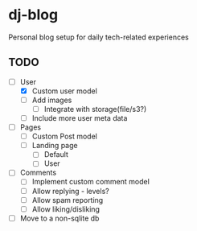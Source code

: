 
# dj-blog

Personal blog setup for daily tech-related experiences




## TODO

- [ ] User
	- [x] Custom user model
	- [ ] Add images
		- [ ] Integrate with storage(file/s3?)
	- [ ] Include more user meta data
- [ ] Pages
	- [ ] Custom Post model
	- [ ] Landing page
		- [ ] Default
		- [ ] User
- [ ] Comments
	- [ ] Implement custom comment model
	- [ ] Allow replying - levels?
	- [ ] Allow spam reporting
	- [ ] Allow liking/disliking
- [ ] Move to a non-sqlite db